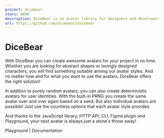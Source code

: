 ```yaml
---
project: dicebear
stars: 6896
description: DiceBear is an avatar library for designers and developers. 🌍
url: https://github.com/dicebear/dicebear
---
```


DiceBear
========

With DiceBear you can create awesome avatars for your project in no time. Whether you are looking for abstract shapes or lovingly designed characters, you will find something suitable among our avatar styles. And no matter how and for what you want to use the avatars, DiceBear offers the right solution!

In addition to purely random avatars, you can also create deterministic avatars for user identities. With the built-in PRNG you create the same avatar over and over again based on a seed. But also individual avatars are possible! Just use the countless options that each avatar style provides.

And thanks to the JavaScript library, HTTP API, CLI, Figma plugin and Playground, your next avatar is always just a stone's throw away!

Playground | Documentation
